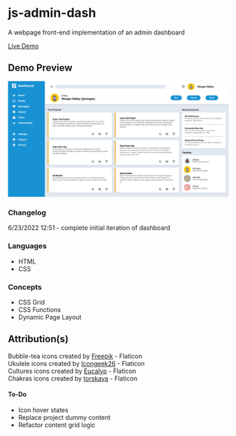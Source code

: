 # js-admin-dash
A webpage front-end implementation of an admin dashboard<br>

[Live Demo](https://sorrrb.github.io/js-admin-dash/)

## Demo Preview
![Dash Demo](./assets/dashdemo.png)

### Changelog
6/23/2022 12:51 - complete initial iteration of dashboard<br>

### Languages
- HTML
- CSS

### Concepts
- CSS Grid
- CSS Functions
- Dynamic Page Layout

## Attribution(s)
Bubble-tea icons created by [Freepik](https://www.flaticon.com/authors/freepik) - Flaticon<br>
Ukulele icons created by [Icongeek26](https://www.flaticon.com/authors/Icongeek26) - Flaticon<br>
Cultures icons created by [Eucalyp](https://www.flaticon.com/authors/Eucalyp) - Flaticon<br>
Chakras icons created by [torskaya](https://www.flaticon.com/authors/torskaya) - Flaticon<br>

#### To-Do
- Icon hover states
- Replace project dummy content
- Refactor content grid logic